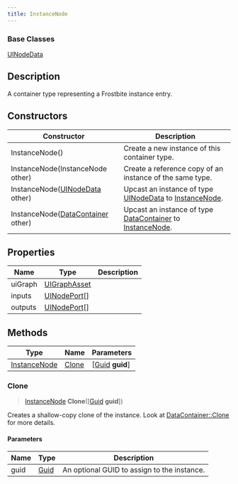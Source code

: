 ```yaml
---
title: InstanceNode
---
```

### Base Classes

[UINodeData](UINodeData)

## Description

A container type representing a Frostbite instance entry.

## Constructors

| Constructor                                                             | Description                                                                                                     |
| ----------------------------------------------------------------------- | --------------------------------------------------------------------------------------------------------------- |
| InstanceNode()                                                          | Create a new instance of this container type.                                                                   |
| InstanceNode(InstanceNode other)                                        | Create a reference copy of an instance of the same type.                                                        |
| InstanceNode([UINodeData](UINodeData) other)                            | Upcast an instance of type [UINodeData](UINodeData) to [InstanceNode](InstanceNode).                            |
| InstanceNode([DataContainer](/vext/ref/shared/class/datacontainer) other) | Upcast an instance of type [DataContainer](/vext/ref/shared/class/datacontainer) to [InstanceNode](InstanceNode). |

## Properties

| Name    | Type                         | Description |
| ------- | ---------------------------- | ----------- |
| uiGraph | [UIGraphAsset](UIGraphAsset) |             |
| inputs  | [UINodePort](UINodePort)\[\] |             |
| outputs | [UINodePort](UINodePort)\[\] |             |

## Methods

| Type                         | Name            | Parameters                                     |
| ---------------------------- | --------------- | ---------------------------------------------- |
| [InstanceNode](InstanceNode) | [Clone](#clone) | \[[Guid](/vext/ref/shared/class/guid) **guid**\] |

### Clone

> [InstanceNode](InstanceNode) **Clone**(\[[Guid](/vext/ref/shared/class/guid) **guid**\])

Creates a shallow-copy clone of the instance. Look at [DataContainer::Clone](/vext/ref/shared/class/datacontainer#clone) for more details.

#### Parameters

| Name | Type         | Description                                 |
| ---- | ------------ | ------------------------------------------- |
| guid | [Guid](Guid) | An optional GUID to assign to the instance. |
